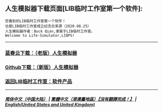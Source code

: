 ## 人生模拟器下载页面[LIB临时工作室第一个软件]:

 ```
您看到的LIB临时工作室第一个软件！
也是LIB临时工作室成立纪念日来源（2020.08.25）
人生模拟器作者：Buck Qian,隶属于LIB临时工作室。
Welcome to Life-Simulator,LIBPS!
```
------------
### [蓝奏云下载：（老版）人生模拟器](https://mixiaozai.lanzoum.com/Life-Simulator)

### [Github下载：（新版）人生模拟器](Life_Simulator.exe)

### [返回LIB临时工作室：软件产品](https://libps.github.io/Software)
------------
##### [简体中文（中国大陆）](Life_Simulator) | [繁體中文（港澳臺地區）【沒有翻譯完成！】](tc/Life_Simulator) | **[English(United States and United Kingdom)](en/Life_Simulator)**



